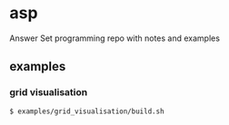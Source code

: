 # asp
Answer Set programming repo with notes and examples


## examples

### grid visualisation
```bash
$ examples/grid_visualisation/build.sh
```